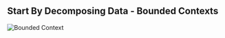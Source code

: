 ## Start By Decomposing Data - Bounded Contexts

![Bounded Context](slides/resources/images/bounded-context.png "Bounded Context")
